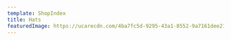 ```yaml
---
template: ShopIndex
title: Hats
featuredImage: https://ucarecdn.com/4ba7fc5d-9295-43a1-8552-9a7161dee217/-/crop/299x170/0,0/-/preview/
---
```

